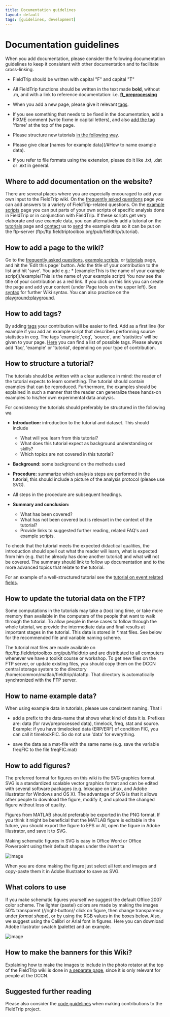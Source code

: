 ```yaml
---
title: Documentation guidelines
layout: default
tags: [guidelines, development]
---
```


# Documentation guidelines

When you add documentation, please consider the following documentation guidelines to keep it consistent with other documentation and to facilitate cross-linking.

*  FieldTrip should be written with capital "F" and capital "T"

*  All FieldTrip functions should be written in the text made **bold**, without .m, and with a link to reference documentation: i.e. **[ft_preprocessing](/reference/ft_preprocessing)**

*  When you add a new page, please give it relevant [tags](/#how_to_add_tags).

*  If you see something that needs to be fixed in the documentation, add a FIXME comment (write fixme in capital letters), and also [add the tag](/#how_to_add_tags) 'fixme' at the top of the page.

*  Please structure new tutorials [in the following way](/#how_to_structure_a_tutorial).

*  Please give clear [names for example data](/#How to name example data).

*  If you refer to file formats using the extension, please do it like .txt, .dat or .ext in general.

## Where to add documentation on the website?

There are several places where you are especially encouraged to add your own input to the FieldTrip wiki. On the [frequently asked questions](/faq) page you can add answers to a variety of FieldTrip-related questions. On the [example scripts](/example) page you can put parts of your own scripts of specific analysis done in FieldTrip or in conjunction with FieldTrip. If these scripts get very elaborate and use example data, you can alternatively add a tutorial on the [tutorials](/tutorial) page and [contact](/contact) us to [send](/faq/how_should_i_send_example_data_to_the_developers) the example data so it can be put on the ftp-server (ftp:/ftp.fieldtriptoolbox.org/pub/fieldtrip/tutorial).

## How to add a page to the wiki?

Go to the [frequently asked questions](/faq), [example scripts](/example), or [tutorials](/tutorial) page, and hit the 'Edit this page' button. Add the title of your contribution to the list and hit 'save'.
    You add e.g.: * [example:This is the name of your example script](/example/This is the name of your example script)
You now see the title of your contribution as a red link. If you click on this link you can create the page and add your content (under Page tools on the upper left). See [syntax](/wiki/syntax) for further Wiki syntax. You can also practice on the [playground:playground](/playground/playground).

## How to add tags?

By adding [tags](http://www.dokuwiki.org/plugin:tag) your contribution will be easier to find. Add as a first line (for example
if you add an example script that describes performing source statistics in eeg. The tags 'example','eeg', 'source', and 'statistics' will be given to your page. [Here](/tagcloud) you can find  a list of possible tags. Please always add 'faq', 'example' or 'tutorial', depending on your type of contribution.

## How to structure a tutorial?

The tutorials should be written with a clear audience in mind: the reader of the tutorial expects to learn something. The tutorial should contain examples that can be reproduced. Furthermore, the examples should be explained in such a manner that the reader can generalize these hands-on examples to his/her own experimental data analysis.

For consistency the tutorials should preferably be structured in the following wa

*  **Introduction:** introduction to the tutorial and dataset. This should include
    * What will you learn from this tutorial?
    * What does this tutorial expect as background understanding or skills?
    * Which topics are not covered in this tutorial?

*  **Background:** some background on the methods used

*  **Procedure:** summarize which analysis steps are performed in the tutorial, this should include a picture of the analysis protocol (please use SVG).

*  All steps in the procedure are subsequent headings.

*  **Summary and conclusion:**
    * What has been covered?
    * What has not been covered but is relevant in the context of the tutorial?
    * Provide links to suggested further reading, related FAQ's and example scripts.

To check that the tutorial meets the expected didactical qualities, the introduction should spell out what the reader will learn, what is expected from him (e.g. that he already has done another tutorial) and what will not be covered. The summary should link to follow up documentation and to the more advanced topics that relate to the tutorial.

For an example of a well-structured tutorial see the [tutorial on event related fields](/tutorial/eventrelatedaveraging).

## How to update the tutorial data on the FTP?

Some computations in the tutorials may take a (too) long time, or take more memory than available in the  computers of the people that want to walk through the tutorial. To allow people in these cases to follow through the whole tutorial, we provide the intermediate data and final results at important stages in the tutorial. This data is stored in *.mat files. See below for the recommended file and variable naming scheme.

The tutorial mat files are made available on ftp:/ftp.fieldtriptoolbox.org/pub/fieldtrip and are distributed to all computers whenever we have a toolkit course or workshop. To get new files on the FTP server, or update existing files, you should copy them on the DCCN central storage system to the directory /home/common/matlab/fieldtrip/dataftp. That directory is automatically synchronized with the FTP server.

## How to name example data?

When using example data in tutorials, please use consistent naming. That i

*  add a prefix to the data-name that shows what kind of data it is. Prefixes are: data (for raw/preprocessed data), timelock, freq, stat and source. Example: if you have timelocked data (ERP/ERF) of condition FIC, you can call it timelockFIC. So do not use 'data' for everything.

*  save the data as a mat-file with the same name (e.g. save the variable freqFIC to the file freqFIC.mat)

## How to add figures?

The preferred format for figures on this wiki is the SVG graphics format. SVG is a standardized scalable vector graphics format and can be edited with several software packages (e.g. Inkscape on Linux, and Adobe Illustrator for Windows and OS X). The advantage of SVG is that it allows other people to download the figure, modify it, and upload the changed figure without loss of quality.

Figures from MATLAB should preferably be exported in the PNG format. If you think it might be beneficial that the MATLAB figure is editable in the future, you should export the figure to EPS or AI, open the figure in Adobe Illustrator, and save it to SVG.

Making schematic figures in SVG is easy in Office Word or Office Powerpoint using their default shapes under the *insert* ta

![image](/static/img/excel-drawing-tools-2007-2010.jpg@200)

When you are done making the figure just select all text and images and copy-paste them it in Adobe Illustrator to save as SVG.

## What colors to use

If you make schematic figures yourself we suggest the default Office 2007 color scheme. The lighter (pastel) colors are made by making the images 50% transparent (//right-button// click on figure, then change transparency under *format shape*), or by using the RGB values in the boxes below. Also, we suggest using the Calibri or Arial font in figures. Here you can download Adobe Illustrator swatch (palette) and an example.

![image](/static/img/fieltrip_palette.png)

## How to make the banners for this Wiki?

Explaining how to make the images to include in the photo rotator at the top of the FieldTrip wiki is done in [a separate page](/development/wiki_banners), since it is only relevant for people at the DCCN.

## Suggested further reading

Please also consider the [code guidelines](/development/guidelines/code) when making contributions to the FieldTrip project.
